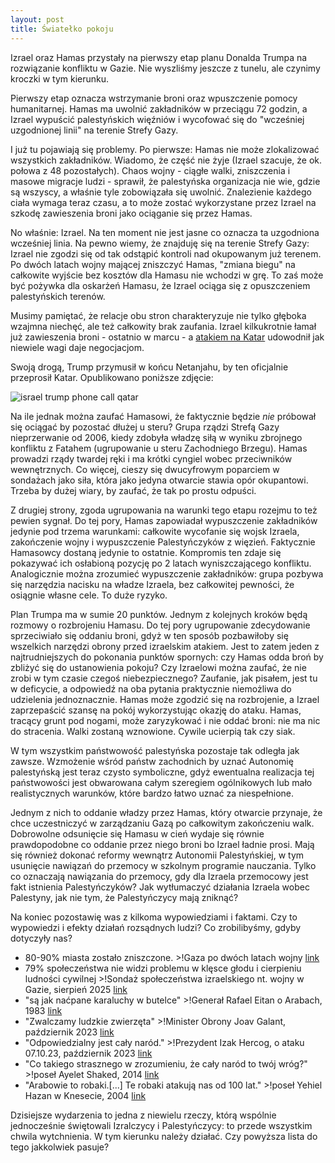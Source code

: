 ```yaml
---
layout: post
title: Światełko pokoju
---
```


Izrael oraz Hamas przystały na pierwszy etap planu Donalda Trumpa na rozwiązanie konfliktu w Gazie. Nie wyszliśmy jeszcze z tunelu, ale czynimy kroczki w tym kierunku. 

Pierwszy etap oznacza wstrzymanie broni oraz wpuszczenie pomocy humanitarnej. Hamas ma uwolnić zakładników w przeciągu 72 godzin, a Izrael wypuścić palestyńskich więźniów i wycofować się do "wcześniej uzgodnionej linii" na terenie Strefy Gazy. 

I już tu pojawiają się problemy. Po pierwsze: Hamas nie może zlokalizować wszystkich zakładników. Wiadomo, że część nie żyje (Izrael szacuje, że ok. połowa z 48 pozostałych). Chaos wojny - ciągłe walki, zniszczenia i masowe migracje ludzi - sprawił, że palestyńska organizacja nie wie, gdzie są wszyscy, a właśnie tyle zobowiązała się uwolnić. Znalezienie każdego ciała wymaga teraz czasu, a to może zostać wykorzystane przez Izrael na szkodę zawieszenia broni jako ociąganie się przez Hamas. 

No właśnie: Izrael. Na ten moment nie jest jasne co oznacza ta uzgodniona wcześniej linia. Na pewno wiemy, że znajduję się na terenie Strefy Gazy: Izrael nie zgodzi się od tak odstąpić kontroli nad okupowanym już terenem. Po dwóch latach wojny mającej zniszczyć Hamas, "zmiana biegu" na całkowite wyjście bez kosztów dla Hamasu nie wchodzi w grę. To zaś może być pożywka dla oskarżeń Hamasu, że Izrael ociąga się z opuszczeniem palestyńskich terenów. 

Musimy pamiętać, że relacje obu stron charakteryzuje nie tylko głęboka wzajmna niechęć, ale też całkowity brak zaufania. Izrael kilkukrotnie łamał już zawieszenia broni - ostatnio w marcu - a [atakiem na Katar](https://abumarkey.github.io/arabizmy/katar-izrael-atak/)  udowodnił jak niewiele wagi daje negocjacjom. 

Swoją drogą, Trump przymusił w końcu Netanjahu, by ten oficjalnie przeprosił Katar. Opublikowano poniższe zdjęcie:

![israel trump phone call qatar](https://github.com/user-attachments/assets/190a45a2-0890-4364-baea-fb76414f2aef)

Na ile jednak można zaufać Hamasowi, że faktycznie będzie _nie_ próbował się ociągać by pozostać dłużej u steru? Grupa rządzi Strefą Gazy nieprzerwanie od 2006, kiedy zdobyła władzę siłą w wyniku zbrojnego konfliktu z Fatahem (ugrupowanie u steru Zachodniego Brzegu). Hamas prowadzi rządy twardej ręki i ma krótki cyngiel wobec przeciwników wewnętrznych. Co więcej, cieszy się dwucyfrowym poparciem w sondażach jako siła, która jako jedyna otwarcie stawia opór okupantowi. Trzeba by dużej wiary, by zaufać, że tak po prostu odpuści. 

Z drugiej strony, zgoda ugrupowania na warunki tego etapu rozejmu to też pewien sygnał. Do tej pory, Hamas zapowiadał wypuszczenie zakładników jedynie pod trzema warunkami: całkowite wycofanie się wojsk Izraela, zakończenie wojny i wypuszczenie Palestyńczyków z więzień. Faktycznie Hamasowcy dostaną jedynie to ostatnie. Kompromis ten zdaje się pokazywać ich osłabioną pozycję po 2 latach wyniszczającego konfliktu. Analogicznie można zrozumieć wypuszczenie zakładników: grupa pozbywa się narzędzia nacisku na władze Izraela, bez całkowitej pewności, że osiągnie własne cele. To duże ryzyko.

Plan Trumpa ma w sumie 20 punktów. Jednym z kolejnych kroków będą rozmowy o rozbrojeniu Hamasu. Do tej pory ugrupowanie zdecydowanie sprzeciwiało się oddaniu broni, gdyż w ten sposób pozbawiłoby się wszelkich narzędzi obrony przed izraelskim atakiem. Jest to zatem jeden z najtrudniejszych do pokonania punktów spornych: czy Hamas odda broń by zbliżyć się do ustanowienia pokoju? Czy Izraelowi można zaufać, że nie zrobi w tym czasie czegoś niebezpiecznego? Zaufanie, jak pisałem, jest tu w deficycie, a odpowiedź na oba pytania praktycznie niemożliwa do udzielenia jednoznacznie. Hamas może zgodzić się na rozbrojenie, a Izrael zaprzepaścić szansę na pokój wykorzystując okazję do ataku. Hamas, tracący grunt pod nogami, może zaryzykować i nie oddać broni: nie ma nic do stracenia. Walki zostaną wznowione. Cywile ucierpią tak czy siak. 

W tym wszystkim państwowość palestyńska pozostaje tak odległa jak zawsze. Wzmożenie wśród państw zachodnich by uznać Autonomię palestyńską jest teraz czysto symboliczne, gdyż ewentualna realizacja tej państwowości jest obwarowana całym szeregiem ogólnikowych lub mało realistycznych warunków, które bardzo łatwo uznać za niespełnione. 

Jednym z nich to oddanie władzy przez Hamas, który otwarcie przynaje, że chce uczestniczyć w zarządzaniu Gazą po całkowitym zakończeniu walk. Dobrowolne odsunięcie się Hamasu w cień wydaje się równie prawdopodobne co oddanie przez niego broni bo Izrael ładnie prosi. Mają się również dokonać reformy wewnątrz Autonomii Palestyńskiej, w tym usunięcie nawiązań do przemocy w szkolnym programie nauczania. Tylko co oznaczają nawiązania do przemocy, gdy dla Izraela przemocowy jest fakt istnienia Palestyńczyków? Jak wytłumaczyć działania Izraela wobec Palestyny, jak nie tym, że Palestyńczycy mają zniknąć?

Na koniec pozostawię was z kilkoma wypowiedziami i faktami. Czy to wypowiedzi i efekty działań rozsądnych ludzi? Co zrobilibyśmy, gdyby dotyczyły nas? 

* 80-90% miasta zostało zniszczone. >!Gaza po dwóch latach wojny [link](https://www.bbc.co.uk/news/resources/idt-217c6a28-4a90-4d47-a91c-13113a7dc7db)
* 79% społeczeństwa nie widzi problemu w klęsce głodu i cierpieniu ludności cywilnej >!Sondaż społeczeństwa izraelskiego nt. wojny w Gazie, sierpień 2025 [link](https://www.dw.com/en/how-do-israelis-see-gaza-war-and-palestinian-suffering/a-73600368)
* "są jak naćpane karaluchy w butelce" >!Generał Rafael Eitan o Arabach, 1983 [link](https://www.nytimes.com/2004/11/24/obituaries/rafael-eitan-75-exgeneral-and-chief-of-staff-in-israel-dies.html)
* "Zwalczamy ludzkie zwierzęta" >!Minister Obrony Joav Galant, październik 2023 [link](https://x.com/AJEnglish/status/1711376122674303191)
* "Odpowiedzialny jest cały naród." >!Prezydent Izak Hercog, o ataku 07.10.23, październik 2023 [link](https://www.huffpost.com/entry/israel-gaza-isaac-herzog_n_65295ee8e4b03ea0c004e2a8)
* "Co takiego strasznego w zrozumieniu, że cały naród to twój wróg?" >!poseł Ayelet Shaked, 2014 [link](https://www.aljazeera.com/news/2017/10/4/video-israelis-back-killing-transfer-of-palestinians)
* "Arabowie to robaki.[...] Te robaki atakują nas od 100 lat." >!poseł Yehiel Hazan w Knesecie, 2004 [link](https://www.aljazeera.com/news/2004/12/13/israeli-mp-arabs-are-worms)

Dzisiejsze wydarzenia to jedna z niewielu rzeczy, którą wspólnie jednocześnie świętowali Izralczycy i Palestyńczycy: to przede wszystkim chwila wytchnienia. W tym kierunku należy działać. Czy powyższa lista do tego jakkolwiek pasuje?
